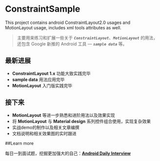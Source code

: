 # ConstraintSample
This project contains android ConstraintLayout2.0 usages and MotionLayout usage, includes xml tools attributes as well.

> 主要用来练习和扩展一些关于 ***`ConstraintLayout`***、***`MotionLayout`***  的用法，还包含 Google 新推的 Android 工具 — ***`sample data`*** 等。

## 最新进展

- **ConstraintLayout 1.x** 功能大致实践完毕
- **sample data** 用法应用完毕
- **MotionLayout** 入门版实践完毕

## 接下来

- **MotionLayout** 等进一步熟悉和进阶用法以及效果实现
- 将 **MotionLayout** 与 **Material design** 系列控件组合使用，实现复杂效果
- 实战demo的制作以及相关文章编撰
- 文档说明和相关效果图的实时跟进

##Learn more

每日一到面试题，挖掘更加强大的自己：[**Android Daily Interview**](https://github.com/Moosphan/Android-Daily-Interview)